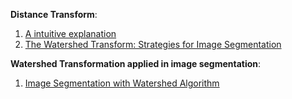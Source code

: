 **Distance Transform**:  
1. [A intuitive explanation](https://homepages.inf.ed.ac.uk/rbf/HIPR2/distance.htm)
2. [The Watershed Transform: Strategies for Image Segmentation](https://ww2.mathworks.cn/company/newsletters/articles/the-watershed-transform-strategies-for-image-segmentation.html)

**Watershed Transformation applied in image segmentation**:  

1. [Image Segmentation with Watershed Algorithm](https://opencv-python-tutroals.readthedocs.io/en/latest/py_tutorials/py_imgproc/py_watershed/py_watershed.html)

